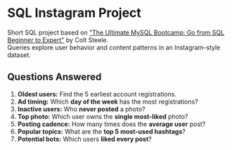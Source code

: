 # SQL Instagram Project

Short SQL project based on ["The Ultimate MySQL Bootcamp: Go from SQL Beginner to Expert"](https://www.udemy.com/course/the-ultimate-mysql-bootcamp-go-from-sql-beginner-to-expert/) by Colt Steele.  
Queries explore user behavior and content patterns in an Instagram-style dataset.

## Questions Answered

1. **Oldest users:** Find the 5 earliest account registrations.  
2. **Ad timing:** Which **day of the week** has the most registrations?  
3. **Inactive users:** Who **never posted** a photo?  
4. **Top photo:** Which user owns the **single most-liked** photo?  
5. **Posting cadence:** How many times does the **average user** post?  
6. **Popular topics:** What are the **top 5 most-used hashtags**?  
7. **Potential bots:** Which users **liked every post**?
